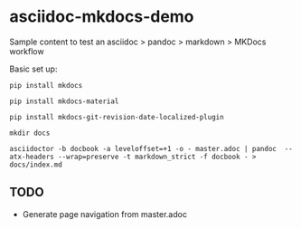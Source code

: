 # asciidoc-mkdocs-demo

Sample content to test an asciidoc > pandoc > markdown > MKDocs workflow

Basic set up: 

    pip install mkdocs

    pip install mkdocs-material

    pip install mkdocs-git-revision-date-localized-plugin

    mkdir docs

    asciidoctor -b docbook -a leveloffset=+1 -o - master.adoc | pandoc  --atx-headers --wrap=preserve -t markdown_strict -f docbook - > docs/index.md

## TODO

* Generate page navigation from master.adoc


